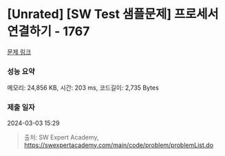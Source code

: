 # [Unrated] [SW Test 샘플문제] 프로세서 연결하기 - 1767 

[문제 링크](https://swexpertacademy.com/main/code/problem/problemDetail.do?contestProbId=AV4suNtaXFEDFAUf) 

### 성능 요약

메모리: 24,856 KB, 시간: 203 ms, 코드길이: 2,735 Bytes

### 제출 일자

2024-03-03 15:29



> 출처: SW Expert Academy, https://swexpertacademy.com/main/code/problem/problemList.do